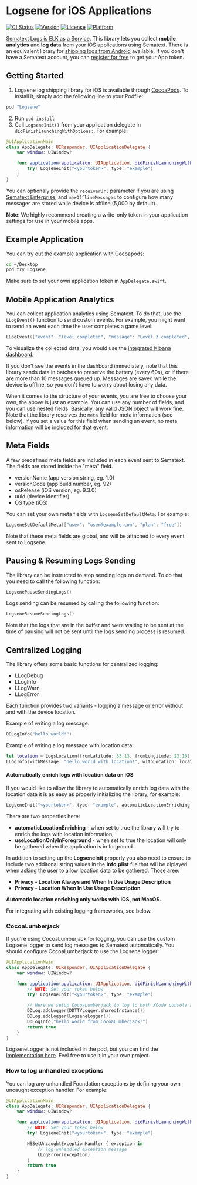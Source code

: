 [logsene]: https://sematext.com/logsene/
[register]: https://apps.sematext.com/ui/registration
[hosted-kibana]: https://sematext.com/docs/logs/kibana/
[video-tutorials]: https://www.elastic.co/blog/kibana-4-video-tutorials-part-1

Logsene for iOS Applications
=============================

[![CI Status](http://img.shields.io/travis/sematext/sematext-logsene-ios.svg?style=flat)](https://travis-ci.org/sematext/sematext-logsene-ios)
[![Version](https://img.shields.io/cocoapods/v/Logsene.svg?style=flat)](http://cocoapods.org/pods/Logsene)
[![License](https://img.shields.io/cocoapods/l/Logsene.svg?style=flat)](http://cocoapods.org/pods/Logsene)
[![Platform](https://img.shields.io/cocoapods/p/Logsene.svg?style=flat)](http://cocoapods.org/pods/Logsene)

[Sematext Logs is ELK as a Service][logsene]. This library lets you collect **mobile analytics** and **log data** from your iOS applications using Sematext. There is an equivalent library for [shipping logs from Android](https://github.com/sematext/sematext-logsene-android) available. If you don't have a Sematext account, you can [register for free][register] to get your App token.

Getting Started
---------------

1. Logsene log shipping library for iOS is available through [CocoaPods](http://cocoapods.org). To install it, simply add the following line to your Podfile:

```ruby
pod "Logsene"
```

2. Run `pod install`
3. Call `LogseneInit()` from your application delegate in `didFinishLaunchingWithOptions:`. For example:

```swift
@UIApplicationMain
class AppDelegate: UIResponder, UIApplicationDelegate {
    var window: UIWindow?

    func application(application: UIApplication, didFinishLaunchingWithOptions launchOptions: [NSObject: AnyObject]?) -> Bool {
        try! LogseneInit("<yourtoken>", type: "example")
    }
}
```

You can optionaly provide the `receiverUrl` parameter if you are using [Sematext Enterprise](https://sematext.com/enterprise), and `maxOfflineMessages` to configure how many messages are stored while device is offline (5,000 by default).

**Note**: We highly recommend creating a write-only token in your application settings for use in your mobile apps.

Example Application
-------------------

You can try out the example application with Cocoapods:

```bash
cd ~/Desktop
pod try Logsene
```

Make sure to set your own application token in `AppDelegate.swift`.

Mobile Application Analytics
----------------------------

You can collect application analytics using Sematext. To do that, use the `LLogEvent()` function to send custom events. For example, you might want to send an event each time the user completes a game level:

```swift
LLogEvent(["event": "level_completed", "message": "Level 3 completed", "value": "3"])
```

To visualize the collected data, you would use the [integrated Kibana dashboard][hosted-kibana].

If you don't see the events in the dashboard immediately, note that this library sends data in batches to preserve the battery (every 60s), or if there are more than 10 messages queued up. Messages are saved while the device is offline, so you don't have to worry about losing any data.

When it comes to the structure of your events, you are free to choose your own, the above is just an example. You can use any number of fields, and you can use nested fields. Basically, any valid JSON object will work fine. Note that the library reserves the `meta` field for meta information (see below). If you set a value for this field when sending an event, no meta information will be included for that event.

Meta Fields
-----------

A few predefined meta fields are included in each event sent to Sematext. The fields are stored inside the "meta" field.

- versionName (app version string, eg. 1.0)
- versionCode (app build number, eg. 92)
- osRelease (iOS version, eg. 9.3.0)
- uuid (device identifier)
- OS type (iOS)

You can set your own meta fields with `LogseneSetDefaultMeta`. For example:

```swift
LogseneSetDefaultMeta(["user": "user@example.com", "plan": "free"])
```

Note that these meta fields are global, and will be attached to every event sent to Logsene.

Pausing & Resuming Logs Sending
----------------------------------------

The library can be instructed to stop sending logs on demand. To do that you need to call the following function:

```swift
LogsenePauseSendingLogs()
```

Logs sending can be resumed by calling the following function:

```swift
LogseneResumeSendingLogs()
```

Note that the logs that are in the buffer and were waiting to be sent at the time of pausing will not be sent until the logs sending process is resumed. 

Centralized Logging
-------------------

The library offers some basic functions for centralized logging:

- LLogDebug
- LLogInfo
- LLogWarn
- LLogError

Each function provides two variants - logging a message or error without and with the device location. 

Example of writing a log message:

```swift
DDLogInfo("hello world!")
```

Example of writing a log message with location data:

```swift
let location = LogsLocation(fromLatitude: 53.13, fromLongitude: 23.16)
LLogInfo(withMessage: "hello world with location!", withLocation: location)
```

#### Automatically enrich logs with location data on iOS

If you would like to allow the library to automatically enrich log data with the location data it is as easy as properly initializing the library, for example:

```swift
LogseneInit("<yourtoken>", type: "example", automaticLocationEnriching: true, useLocationOnlyInForeground: true)
```

There are two properties here:
 * **automaticLocationEnriching** - when set to true the library will try to enrich the logs with location information,
 * **useLocationOnlyInForeground** - when set to true the location will only be gathered when the application is in forground.
 
 In addition to setting up the **LogseneInit** properly you also need to ensure to include two additonal string values in the **Info.plist** file that will be diplayed when asking the user to allow location data to be gathered. Those aree:
 * **Privacy - Location Always and When In Use Usage Description** 
 * **Privacy - Location When In Use Usage Description**

**Automatic location enriching only works with iOS, not MacOS.** 

For integrating with existing logging frameworks, see below.

### CocoaLumberjack

If you're using CocoaLumberjack for logging, you can use the custom Logsene logger to send log messages to Sematext automatically. You should configure CocoaLumberjack to use the Logsene logger:

```swift
@UIApplicationMain
class AppDelegate: UIResponder, UIApplicationDelegate {
    var window: UIWindow?

    func application(application: UIApplication, didFinishLaunchingWithOptions launchOptions: [NSObject: AnyObject]?) -> Bool {
        // NOTE: Set your token below
        try! LogseneInit("<yourtoken>", type: "example")

        // Here we setup CocoaLumberjack to log to both XCode console and Logsene
        DDLog.addLogger(DDTTYLogger.sharedInstance())
        DDLog.addLogger(LogseneLogger())
        DDLogInfo("hello world from CocoaLumberjack!")
        return true
    }
}
```

LogseneLogger is not included in the pod, but you can find the [implementation here](Example/Logsene/Logger.swift). Feel free to use it in your own project.

### How to log unhandled exceptions

You can log any unhandled Foundation exceptions by defining your own uncaught exception handler. For example:

```swift
@UIApplicationMain
class AppDelegate: UIResponder, UIApplicationDelegate {
    var window: UIWindow?

    func application(application: UIApplication, didFinishLaunchingWithOptions launchOptions: [NSObject: AnyObject]?) -> Bool {
        // NOTE: Set your token below
        try! LogseneInit("<yourtoken>", type: "example")

        NSSetUncaughtExceptionHandler { exception in
            // log unhandled exception message
            LLogError(exception)
        }
        return true
    }
}
```
